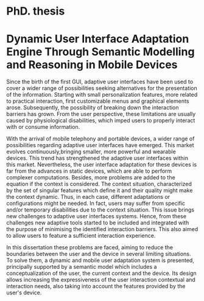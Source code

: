 PhD. thesis
============

Dynamic User Interface Adaptation Engine Through Semantic Modelling and Reasoning in Mobile Devices
===================================================================================================

Since the birth of the first GUI, adaptive user interfaces have been used to cover a wider range of possibilities seeking alternatives for the presentation of the information. Starting with small personalization features, more related to practical interaction, first customizable menus and graphical elements arose. Subsequently, the 
possibility of breaking down the interaction barriers has grown. From the user perspective, these limitations are usually caused by physiological disabilities, which imped users to properly interact with or consume information. 

With the arrival of mobile telephony and portable devices, a wider range of possibilities regarding adaptive user interfaces have emerged. This market evolves continuously,bringing smaller, more powerful and wearable devices. This trend has strengthened the adaptive user interfaces within this market. Nevertheless, the user interface adaptation for these devices is far from the advances in static devices, which are able to perform complexer computations. Besides, more problems are added to the equation if the context is considered. The context situation, characterized by the set of singular features which define it and their quality might make the context dynamic. Thus, in each case, different adaptations or configurations might be needed. In fact, users may suffer from specific and/or temporary disabilities due to the context situation. This issue brings new challenges to adaptive user interfaces systems. Hence, from these challenges new adaptive tools started to be included and integrated with
the purpose of minimising the identified interaction barriers. This also aimed to allow users to feature a sufficient interaction experience.

In this dissertation these problems are faced, aiming to reduce the boundaries between the user and the device in several limiting situations. To solve them, a dynamic and mobile user adaptation system is presented, principally supported by a semantic model which includes a conceptualization of the user, the current context and the device. Its design allows increasing the expressiveness of the user interaction contextual and interaction needs, also taking into account the features provided by the user's device.
